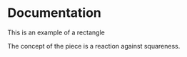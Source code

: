 # Documentation

This is an example of a rectangle

The concept of the piece is a reaction against squareness.
